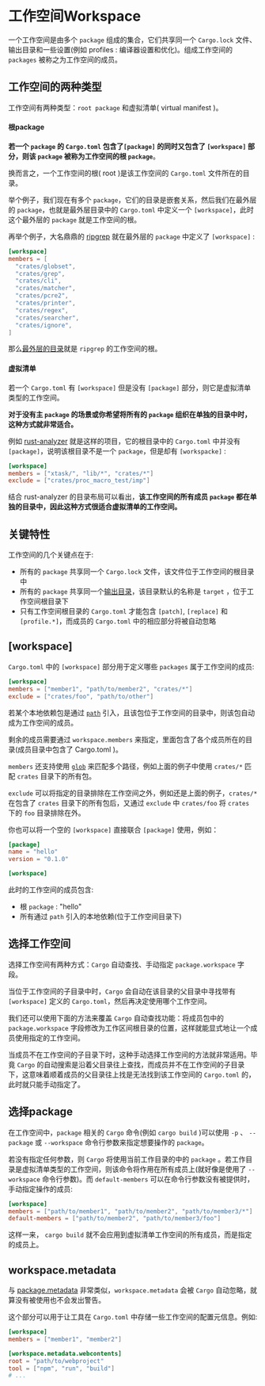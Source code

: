 # 工作空间Workspace
一个工作空间是由多个 `package` 组成的集合，它们共享同一个 `Cargo.lock` 文件、输出目录和一些设置(例如 profiles : 编译器设置和优化)。组成工作空间的 `packages` 被称之为工作空间的成员。

## 工作空间的两种类型
工作空间有两种类型：`root package` 和虚拟清单( virtual manifest )。

#### 根package
**若一个 `package` 的 `Cargo.toml` 包含了`[package]` 的同时又包含了 `[workspace]` 部分，则该 `package` 被称为工作空间的根 `package`**。

换而言之，一个工作空间的根( root )是该工作空间的 `Cargo.toml` 文件所在的目录。

举个例子，我们现在有多个 `package`，它们的目录是嵌套关系，然后我们在最外层的 `package`，也就是最外层目录中的 `Cargo.toml` 中定义一个 `[workspace]`，此时这个最外层的 `package` 就是工作空间的根。

再举个例子，大名鼎鼎的 [ripgrep](https://github.com/BurntSushi/ripgrep/blob/master/Cargo.toml) 就在最外层的 `package` 中定义了 `[workspace]` :
```toml
[workspace]
members = [
  "crates/globset",
  "crates/grep",
  "crates/cli",
  "crates/matcher",
  "crates/pcre2",
  "crates/printer",
  "crates/regex",
  "crates/searcher",
  "crates/ignore",
]
```

那么[最外层的目录](https://github.com/BurntSushi/ripgrep)就是 `ripgrep` 的工作空间的根。

#### 虚拟清单
若一个 `Cargo.toml` 有 `[workspace]` 但是没有 `[package]` 部分，则它是虚拟清单类型的工作空间。

**对于没有主 `package` 的场景或你希望将所有的 `package` 组织在单独的目录中时，这种方式就非常适合。**

例如 [rust-analyzer](https://github.com/rust-analyzer/rust-analyzer) 就是这样的项目，它的根目录中的 `Cargo.toml` 中并没有 `[package]`，说明该根目录不是一个 `package`，但是却有 `[workspacke]` :
```toml
[workspace]
members = ["xtask/", "lib/*", "crates/*"]
exclude = ["crates/proc_macro_test/imp"]
```

结合 rust-analyzer 的目录布局可以看出，**该工作空间的所有成员 `package` 都在单独的目录中，因此这种方式很适合虚拟清单的工作空间。**

## 关键特性
工作空间的几个关键点在于:

- 所有的 `package` 共享同一个 `Cargo.lock` 文件，该文件位于工作空间的根目录中
- 所有的 `package` 共享同一个[输出目录](https://course.rs/cargo/guide/build-cache.html)，该目录默认的名称是 `target` ，位于工作空间根目录下
- 只有工作空间根目录的 `Cargo.toml` 才能包含 `[patch]`, `[replace]` 和 `[profile.*]`，而成员的 `Cargo.toml` 中的相应部分将被自动忽略

## [workspace]
`Cargo.toml` 中的 `[workspace]` 部分用于定义哪些 `packages` 属于工作空间的成员:
```toml
[workspace]
members = ["member1", "path/to/member2", "crates/*"]
exclude = ["crates/foo", "path/to/other"]
```

若某个本地依赖包是通过 [`path`](https://course.rs/cargo/reference/specify-deps.html#通过路径引入本地依赖包) 引入，且该包位于工作空间的目录中，则该包自动成为工作空间的成员。

剩余的成员需要通过 `workspace.members` 来指定，里面包含了各个成员所在的目录(成员目录中包含了 Cargo.toml )。

`members` 还支持使用 [`glob`](https://docs.rs/glob/0.3.0/glob/struct.Pattern.html) 来匹配多个路径，例如上面的例子中使用 `crates/*` 匹配 `crates` 目录下的所有包。

`exclude` 可以将指定的目录排除在工作空间之外，例如还是上面的例子，`crates/*` 在包含了 `crates` 目录下的所有包后，又通过 `exclude` 中 `crates/foo` 将 `crates` 下的 `foo` 目录排除在外。

你也可以将一个空的 `[workspace]` 直接联合 `[package]` 使用，例如：
```toml
[package]
name = "hello" 
version = "0.1.0" 

[workspace]
```

此时的工作空间的成员包含:

- 根 `package` : "hello"
- 所有通过 `path` 引入的本地依赖(位于工作空间目录下)

## 选择工作空间
选择工作空间有两种方式：`Cargo` 自动查找、手动指定 `package.workspace` 字段。

当位于工作空间的子目录中时，`Cargo` 会自动在该目录的父目录中寻找带有 `[workspace]` 定义的 `Cargo.toml`，然后再决定使用哪个工作空间。

我们还可以使用下面的方法来覆盖 `Cargo` 自动查找功能：将成员包中的 `package.workspace` 字段修改为工作区间根目录的位置，这样就能显式地让一个成员使用指定的工作空间。

当成员不在工作空间的子目录下时，这种手动选择工作空间的方法就非常适用。毕竟 `Cargo` 的自动搜索是沿着父目录往上查找，而成员并不在工作空间的子目录下，这意味着顺着成员的父目录往上找是无法找到该工作空间的 `Cargo.toml` 的，此时就只能手动指定了。

## 选择package
在工作空间中，`package` 相关的 `Cargo` 命令(例如 `cargo build` )可以使用 `-p` 、 `--package` 或 `--workspace` 命令行参数来指定想要操作的 `package`。

若没有指定任何参数，则 `Cargo` 将使用当前工作目录的中的 `package` 。若工作目录是虚拟清单类型的工作空间，则该命令将作用在所有成员上(就好像是使用了 `--workspace` 命令行参数)。而 `default-members` 可以在命令行参数没有被提供时，手动指定操作的成员:
```toml
[workspace]
members = ["path/to/member1", "path/to/member2", "path/to/member3/*"]
default-members = ["path/to/member2", "path/to/member3/foo"]
```

这样一来， `cargo build` 就不会应用到虚拟清单工作空间的所有成员，而是指定的成员上。

## workspace.metadata
与 [package.metadata](https://course.rs/cargo/reference/manifest.html#metadata) 非常类似，`workspace.metadata` 会被 `Cargo` 自动忽略，就算没有被使用也不会发出警告。

这个部分可以用于让工具在 `Cargo.toml` 中存储一些工作空间的配置元信息。例如:
```toml
[workspace]
members = ["member1", "member2"]

[workspace.metadata.webcontents]
root = "path/to/webproject"
tool = ["npm", "run", "build"]
# ...
```

